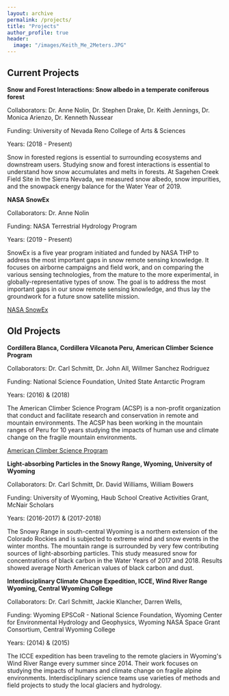 ```yaml
---
layout: archive
permalink: /projects/
title: "Projects"
author_profile: true
header:
  image: "/images/Keith_Me_2Meters.JPG"
---
```


## Current Projects

**Snow and Forest Interactions: Snow albedo in a temperate coniferous forest**

Collaborators: Dr. Anne Nolin, Dr. Stephen Drake, Dr. Keith Jennings, Dr. Monica Arienzo, Dr. Kenneth Nussear

Funding: University of Nevada Reno College of Arts & Sciences

Years: (2018 - Present)

Snow in forested regions is essential to surrounding ecosystems and downstream users. Studying snow and forest interactions is essential to understand how snow accumulates and melts in forests. At Sagehen Creek Field Site in the Sierra Nevada, we measured snow albedo, snow impurities, and the snowpack energy balance for the Water Year of 2019.   



**NASA SnowEx**

Collaborators: Dr. Anne Nolin

Funding: NASA Terrestrial Hydrology Program

Years: (2019 - Present)

SnowEx is a five year program initiated and funded by NASA THP to address the most important gaps in snow remote sensing knowledge. It focuses on airborne campaigns and field work, and on comparing the various sensing technologies, from the mature to the more experimental, in globally-representative types of snow. The goal is to address the most important gaps in our snow remote sensing knowledge, and thus lay the groundwork for a future snow satellite mission.

[NASA SnowEx](https://snow.nasa.gov/campaigns/snowex)

## Old Projects

**Cordillera Blanca, Cordillera Vilcanota Peru, American Climber Science Program**

Collaborators: Dr. Carl Schmitt, Dr. John All, Willmer Sanchez Rodriguez

Funding: National Science Foundation, United State Antarctic Program

Years: (2016) & (2018)

The American Climber Science Program (ACSP) is a non-profit organization that conduct and facilitate research and conservation in remote and mountain environments. The ACSP has been working in the mountain ranges of Peru for 10 years studying the impacts of human use and climate change on the fragile mountain environments.

[American Climber Science Program](https://www.climberscience.org/)

**Light-absorbing Particles in the Snowy Range, Wyoming, University of Wyoming**

Collaborators: Dr. Carl Schmitt, Dr. David Williams, William Bowers

Funding: University of Wyoming, Haub School Creative Activities Grant, McNair Scholars

Years: (2016-2017) & (2017-2018)

The Snowy Range in south-central Wyoming is a northern extension of the Colorado Rockies and is subjected to extreme wind and snow events in the winter months. The mountain range is surrounded by very few contributing sources of light-absorbing particles. This study measured snow for concentrations of black carbon in the Water Years of 2017 and 2018. Results showed average North American values of black carbon and dust.

**Interdisciplinary Climate Change Expedition, ICCE, Wind River Range Wyoming, Central Wyoming College**

Collaborators: Dr. Carl Schmitt, Jackie Klancher, Darren Wells,

Funding: Wyoming EPSCoR - National Science Foundation, Wyoming Center for Environmental Hydrology and Geophysics, Wyoming NASA Space Grant Consortium, Central Wyoming College   

Years: (2014) & (2015)

The ICCE expedition has been traveling to the remote glaciers in Wyoming's Wind River Range every summer since 2014. Their work focuses on studying the impacts of humans and climate change on fragile alpine environments. Interdisciplinary science teams use varieties of methods and field projects to study the local glaciers and hydrology.  

